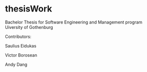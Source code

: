 # thesisWork
Bachelor Thesis for Software Engineering and Management program
Uiversity of Gothenburg

Contributors:


Saulius Eidukas

Victor Borosean

Andy Dang
